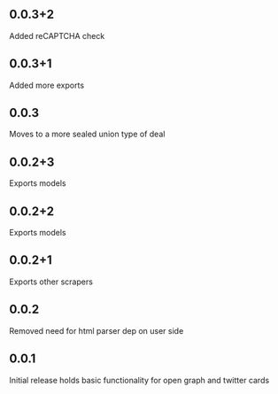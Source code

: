## 0.0.3+2
Added reCAPTCHA check

## 0.0.3+1
Added more exports

## 0.0.3
Moves to a more sealed union type of deal

## 0.0.2+3
Exports models

## 0.0.2+2
Exports models

## 0.0.2+1
Exports other scrapers

## 0.0.2
Removed need for html parser dep on user side

## 0.0.1

Initial release holds basic functionality for open graph and twitter cards
